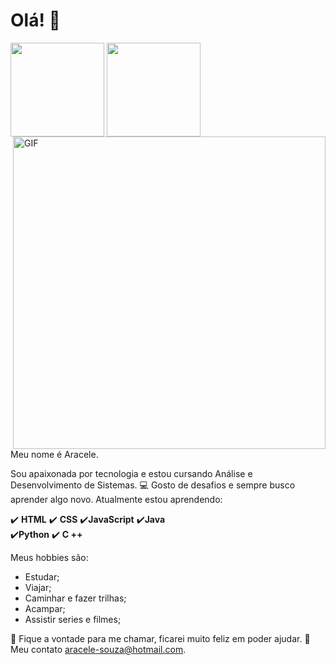 # Olá! 👋   

<div>

<a href="https://github.com/aracelesouza"> </a>

<img height="150em"   align="center" src="https://github-readme-stats.vercel.app/api?username=aracelesouza&show_icons=true&theme=jolly&include_all_commits=true&count_private=true"/>

<img height="150em"  align="center" src="https://github-readme-stats.vercel.app/api/top-langs/?username=aracelesouza&&layout=compact&hide=shell&theme=jolly"/>

</div>

<img scr = "https://github.com/AraceleSouza/AraceleSouza/blob/53db113b864d2903ee8f79d5a6f2ad26f71fe492/capa%20GitHub.png" width="150px" />

<img align= "right" alt= 'GIF' src= "https://octocat-generator-assets.githubusercontent.com/my-octocat-1624419416217.png" width= "500px" />

Meu nome é Aracele.

Sou apaixonada por tecnologia e estou cursando Análise e Desenvolvimento de Sistemas. 💻
Gosto de desafios e sempre busco aprender algo novo.
Atualmente estou aprendendo:

✔️ **HTML** 
✔️ **CSS** 
✔️**JavaScript**
✔️**Java**  
✔️**Python**
✔️ **C ++**

Meus hobbies são:

 - Estudar;
 -  Viajar;
 - Caminhar e fazer trilhas;
 - Acampar;
  - Assistir series e filmes;
    
💬  Fique a vontade para me chamar, ficarei muito feliz em poder ajudar.
📧 Meu contato  [aracele-souza@hotmail.com](mailto:contato@strongreen.com).
